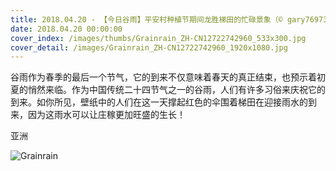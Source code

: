 ```yaml
---
title: 2018.04.20 - 【今日谷雨】平安村种植节期间龙胜梯田的忙碌景象（© gary76973/Getty Images）
date: 2018.04.20 00:00:00
cover_index: /images/thumbs/Grainrain_ZH-CN12722742960_533x300.jpg
cover_detail: /images/Grainrain_ZH-CN12722742960_1920x1080.jpg
---
```


谷雨作为春季的最后一个节气，它的到来不仅意味着春天的真正结束，也预示着初夏的悄然来临。作为中国传统二十四节气之一的谷雨，人们有许多习俗来庆祝它的到来。如你所见，壁纸中的人们在这一天撑起红色的伞围着梯田在迎接雨水的到来，因为这雨水可以让庄稼更加旺盛的生长！

亚洲

![Grainrain](/images/Grainrain_ZH-CN12722742960_1920x1080.jpg)
